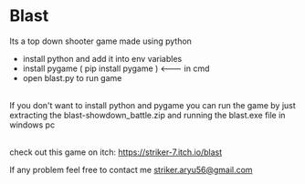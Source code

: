 # Blast
Its a top down shooter game made using python <br>
<ul>
  <li>
install python and add it into env variables 
  </li>
  <li>
install pygame         ( pip install pygame ) <--- in cmd 
    </li>
    <li>
open blast.py to run game
      </li>
  </ul>
<br>
If you don't want to install python and pygame you can run the game by just<br> extracting the blast-showdown_battle.zip and 
running the blast.exe file in windows pc
<br><br>

check out this game on itch: https://striker-7.itch.io/blast 

If any problem feel free to contact me
striker.aryu56@gmail.com
